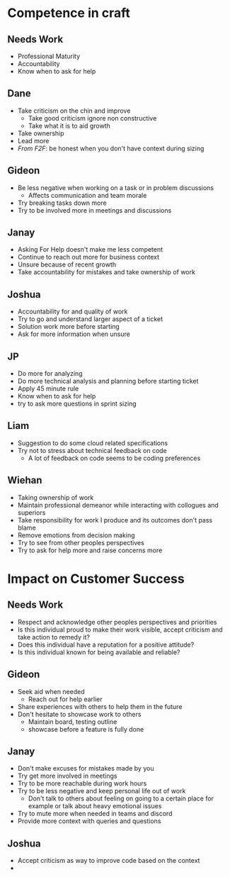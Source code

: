 # Competence in craft

## Needs Work
- Professional Maturity
- Accountability
- Know when to ask for help

## Dane
- Take criticism on the chin and improve
	- Take good criticism ignore non constructive
	- Take what it is to aid growth
- Take ownership
- Lead more
- *From F2F*: be honest when you don't have context during sizing

## Gideon
- Be less negative when working on a task or in problem discussions
	- Affects communication and team morale
- Try breaking tasks down more
- Try to be involved more in meetings and discussions

## Janay
- Asking For Help doesn't make me less competent
- Continue to reach out more for business context
- Unsure because of recent growth
- Take accountability for mistakes and take ownership of work

## Joshua
- Accountability for and quality of work
- Try to go and understand larger aspect of a ticket
- Solution work more before starting
- Ask for more information when unsure

## JP
- Do more for analyzing
- Do more technical analysis and planning before starting ticket
- Apply 45 minute rule
- Know when to ask for help
- try to ask more questions in sprint sizing

## Liam
- Suggestion to do some cloud related specifications
- Try not to stress about technical feedback on code
	- A lot of feedback on code seems to be coding preferences

## Wiehan
- Taking ownership of work
- Maintain professional demeanor while interacting with collogues and superiors
- Take responsibility for work I produce and its outcomes don't pass blame
- Remove emotions from decision making
- Try to see from other peoples perspectives
- Try to ask for help more and raise concerns more

# Impact on Customer Success

## Needs Work
- Respect and acknowledge other peoples perspectives and priorities
- Is this individual proud to make their work visible, accept criticism and take action to remedy it?
- Does this individual have a reputation for a positive attitude?
- Is this individual known for being available and reliable?

## Gideon
- Seek aid when needed
	- Reach out for help earlier
- Share experiences with others to help them in the future
- Don't hesitate to showcase work to others 
	- Maintain board, testing outline 
	- showcase before a feature is fully done

## Janay
- Don't make excuses for mistakes made by you
- Try get more involved in meetings
- Try to be more reachable during work hours
- Try to be less negative and keep personal life out of work
	- Don't talk to others about feeling on going to a certain place for example or talk about heavy emotional issues
- Try to mute more when needed in teams and discord
- Provide more context with queries and questions

## Joshua
- Accept criticism as way to improve code based on the context
- 